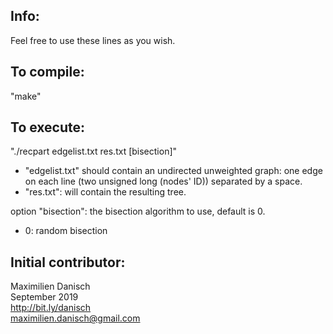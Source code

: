 
## Info:

Feel free to use these lines as you wish.

## To compile:

"make"

## To execute:

"./recpart edgelist.txt res.txt [bisection]"
- "edgelist.txt" should contain an undirected unweighted graph: one edge on each line (two unsigned long (nodes' ID)) separated by a space.
- "res.txt": will contain the resulting tree.

option "bisection": the bisection algorithm to use, default is 0.
- 0: random bisection

## Initial contributor:
Maximilien Danisch  
September 2019  
http://bit.ly/danisch  
maximilien.danisch@gmail.com
